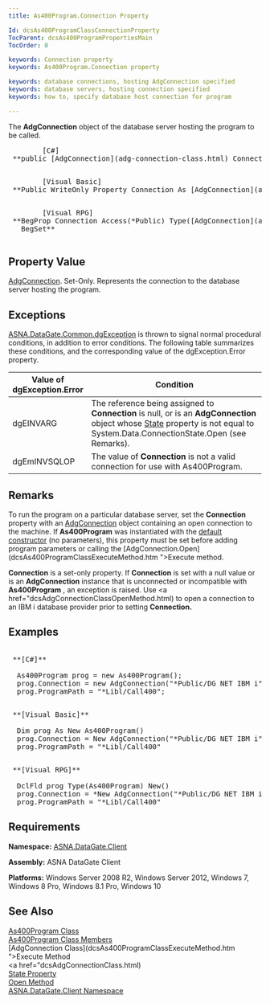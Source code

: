 ```yaml
---
title: As400Program.Connection Property

Id: dcsAs400ProgramClassConnectionProperty
TocParent: dcsAs400ProgramPropertiesMain
TocOrder: 0

keywords: Connection property
keywords: As400Program.Connection property

keywords: database connections, hosting AdgConnection specified
keywords: database servers, hosting connection specified
keywords: how to, specify database host connection for program

---
```


The **AdgConnection** object of the database server hosting the program to be called. 
<pre class="prettyprint">        <span class="lang">[C#]</span>
 **public [AdgConnection](adg-connection-class.html) Connection { set; }** 
      </pre>
<pre class="prettyprint">        <span class="lang">[Visual Basic] </span>
 **Public WriteOnly Property Connection As [AdgConnection](adg-connection-class.html)** 
      </pre>
<pre class="prettyprint">
        <span class="lang">[Visual RPG]</span>
 **BegProp Connection Access(*Public) Type([AdgConnection](adg-connection-class.html))
   BegSet** 
      </pre>

## Property Value

[AdgConnection](adg-connection-class.html). Set-Only. Represents the connection to the database server hosting the program.
## Exceptions

[ASNA.DataGate.Common.dgException](dgexception-class.html) is thrown to signal normal procedural conditions, in addition to error conditions. The following table summarizes these conditions, and the corresponding value of the dgException.Error property.
<br />



| Value of 							<br /> 							dgException.Error | Condition |
| ---- | ---- |
| dgEINVARG | The reference being assigned to **Connection** is null, or is an **AdgConnection** object whose [ State](adg-connection-class-state-property.html) property is not equal to System.Data.ConnectionState.Open (see Remarks). |
| dgEmINVSQLOP | The value of **Connection** is not a valid connection for use with As400Program. |



## Remarks

To run the program on a particular database server, set the **Connection** property with an [AdgConnection](adg-connection-class.html) object containing an open connection to the machine. If **As400Program** was instantiated with the [default constructor](as400program-class-as400program-method1.html) (no parameters), this property must be set before adding program parameters or calling the [AdgConnection.Open](dcsAs400ProgramClassExecuteMethod.htm ">Execute</a> method.

**Connection** is a set-only property. If **Connection** is set with a null value or is an **AdgConnection** instance that is unconnected or incompatible with **As400Program** , an exception is raised. Use <a href="dcsAdgConnectionClassOpenMethod.html) to open a connection to an IBM i database provider prior to setting **Connection.** 
## Examples

<pre>
        <span class="lang">
 **[C#]** 
        </span>
  As400Program prog = new As400Program();
  prog.Connection = new AdgConnection("*Public/DG NET IBM i");
  prog.ProgramPath = "*Libl/Call400";</pre>
<pre>
        <span class="lang">
 **[Visual Basic]** 
        </span>
  Dim prog As New As400Program()
  prog.Connection = New AdgConnection("*Public/DG NET IBM i")
  prog.ProgramPath = "*Libl/Call400"</pre>
<pre class="prettyprint">
        <span class="lang">
 **[Visual RPG]** 
        </span>
  DclFld prog Type(As400Program) New()
  prog.Connection = *New AdgConnection("*Public/DG NET IBM i")
  prog.ProgramPath = "*Libl/Call400"</pre>

## Requirements

**Namespace:** [ASNA.DataGate.Client](datagate-client-namespace.html) 

**Assembly:** ASNA DataGate Client

**Platforms:** Windows Server 2008 R2, Windows Server 2012, Windows 7, Windows 8 Pro, Windows 8.1 Pro, Windows 10
## See Also


[As400Program Class](as400program-class.html)
      <br />
[As400Program Class Members](as400program-members.html)
      <br />
[AdgConnection Class](dcsAs400ProgramClassExecuteMethod.htm ">Execute Method</a>
      <br />
      <a href="dcsAdgConnectionClass.html)
      <br />
[State Property](adg-connection-class-state-property.html)
      <br />
[Open Method](adg-connection-class-open-method.html)
      <br />
[ASNA.DataGate.Client Namespace](datagate-client-namespace.html)

